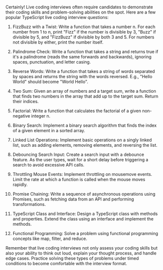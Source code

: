 Certainly! Live coding interviews often require candidates to demonstrate their coding skills and problem-solving abilities on the spot. Here are a few popular TypeScript live coding interview questions:

1.  FizzBuzz with a Twist:
    Write a function that takes a number n. For each number from 1 to n, print "Fizz" if the number is divisible by 3, "Buzz" if divisible by 5, and "FizzBuzz" if divisible by both 3 and 5. For numbers not divisible by either, print the number itself.

2.  Palindrome Check:
    Write a function that takes a string and returns true if it's a palindrome (reads the same forwards and backwards), ignoring spaces, punctuation, and letter casing.

3.  Reverse Words:
    Write a function that takes a string of words separated by spaces and returns the string with the words reversed. E.g., "Hello World" should become "World Hello".

4.  Two Sum:
    Given an array of numbers and a target sum, write a function that finds two numbers in the array that add up to the target sum. Return their indices.

5.  Factorial:
    Write a function that calculates the factorial of a given non-negative integer n.

6.  Binary Search:
    Implement a binary search algorithm that finds the index of a given element in a sorted array.

7.  Linked List Operations:
    Implement basic operations on a singly linked list, such as adding elements, removing elements, and reversing the list.

8.  Debouncing Search Input:
    Create a search input with a debounce feature. As the user types, wait for a short delay before triggering a search to avoid excessive API calls.

9.  Throttling Mouse Events:
    Implement throttling on mousemove events. Limit the rate at which a function is called when the mouse moves rapidly.

10. Promise Chaining:
    Write a sequence of asynchronous operations using Promises, such as fetching data from an API and performing transformations.

11. TypeScript Class and Interface:
    Design a TypeScript class with methods and properties. Extend the class using an interface and implement the methods.

12. Functional Programming:
    Solve a problem using functional programming concepts like map, filter, and reduce.

Remember that live coding interviews not only assess your coding skills but also your ability to think out loud, explain your thought process, and handle edge cases. Practice solving these types of problems under timed conditions to become comfortable with the interview format.
